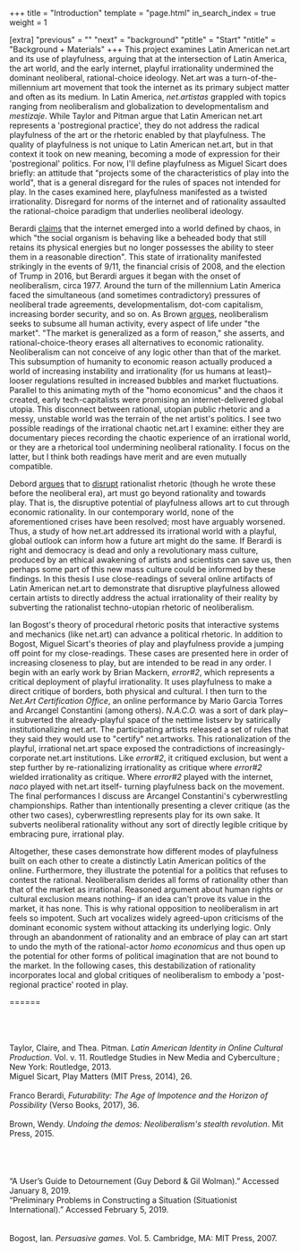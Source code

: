 +++
title = "Introduction"
template = "page.html"
in_search_index = true
weight = 1

[extra]
"previous" = ""
"next" = "background"
"ptitle" = "Start"
"ntitle" = "Background + Materials"
+++
This project examines Latin American net.art and its use of playfulness, arguing that at the intersection of Latin America, the art world, and the early internet, playful irrationality undermined the dominant neoliberal, rational-choice ideology. Net.art was a turn-of-the-millennium art movement that took the internet as its primary subject matter and often as its medium. In Latin America, *net.artistas* grappled with topics ranging from neoliberalism and globalization to developmentalism and *mestizaje*. While Taylor and Pitman argue that Latin American net.art represents a 'postregional practice', they do not address the radical playfulness of the art or the rhetoric enabled by that playfulness. The quality of playfulness is not unique to Latin American net.art, but in that context it took on new meaning, becoming a mode of expression for their 'postregional' politics. For now, I'll define playfulness as Miguel Sicart does briefly: an attitude that "projects some of the characteristics of play into the world", that is a general disregard for the rules of spaces not intended for play. In the cases examined here, playfulness manifested as a twisted irrationality. Disregard for norms of the internet and of rationality assaulted the rational-choice paradigm that underlies neoliberal ideology.

Berardi [claims](http://booksdescr.org/item/index.php?md5=A8AFCB7651CB5E231E58DA52E8BE8AFE) that the internet emerged into a world defined by chaos, in which "the social organism is behaving like a beheaded body that still retains its physical energies but no longer possesses the ability to steer them in a reasonable direction". This state of irrationality manifested strikingly in the events of 9/11, the financial crisis of 2008, and the election of Trump in 2016, but Berardi argues it began with the onset of neoliberalism, circa 1977. Around the turn of the millennium Latin America faced the simultaneous (and sometimes contradictory) pressures of neoliberal trade agreements, developmentalism, dot-com capitalism, increasing border security, and so on. As Brown [argues](http://booksdescr.org/item/index.php?md5=604CA4C555DE3F98A1898D0FD062C963), neoliberalism seeks to subsume all human activity, every aspect of life under "the market". "The market is generalized as a form of reason," she asserts, and rational-choice-theory erases all alternatives to economic rationality. Neoliberalism can not conceive of any logic other than that of the market. This subsumption of humanity to economic reason actually produced a world of increasing instability and irrationality (for us humans at least)– looser regulations resulted in increased bubbles and market fluctuations. Parallel to this animating myth of the "homo economicus" and the chaos it created, early tech-capitalists were promising an internet-delivered global utopia. This disconnect between rational, utopian public rhetoric and a messy, unstable world was the terrain of the net artist's politics. I see two possible readings of the irrational chaotic net.art I examine: either they are documentary pieces recording the chaotic experience of an irrational world, or they are a rhetorical tool undermining neoliberal rationality. I focus on the latter, but I think both readings have merit and are even mutually compatible.

Debord [argues](http://www.bopsecrets.org/SI/1.situations.htm) that to [disrupt](http://www.bopsecrets.org/SI/detourn.htm) rationalist rhetoric (though he wrote these before the neoliberal era), art must go beyond rationality and towards play. That is, the disruptive potential of playfulness allows art to cut through economic rationality. In our contemporary world, none of the aforementioned crises have been resolved; most have arguably worsened. Thus, a study of how net.art addressed its irrational world with a playful, global outlook can inform how a future art might do the same. If Berardi is right and democracy is dead and only a revolutionary mass culture, produced by an ethical awakening of artists and scientists can save us, then perhaps some part of this new mass culture could be informed by these findings. In this thesis I use close-readings of several online artifacts of Latin American net.art to demonstrate that disruptive playfulness allowed certain artists to directly address the actual irrationality of their reality by subverting the rationalist techno-utopian rhetoric of neoliberalism.

Ian Bogost's theory of procedural rhetoric posits that interactive systems and mechanics (like net.art) can advance a political rhetoric. In addition to Bogost, Miguel Sicart's theories of play and playfulness provide a jumping off point for my close-readings. These cases are presented here in order of increasing closeness to play, but are intended to be read in any order. I begin with an early work by Brian Mackern, *error#2*, which represents a critical deployment of playful irrationality. It uses playfulness to make a direct critique of borders, both physical and cultural. I then turn to the *Net.Art Certification Office*, an online performance by Mario Garcia Torres and Arcangel Constantini (among others). *N.A.C.O.* was a sort of dark play– it subverted the already-playful space of the nettime listserv by satirically institutionalizing net.art. The participating artists released a set of rules that they said they would use to "certify" net.artworks. This rationalization of the playful, irrational net.art space exposed the contradictions of increasingly-corporate net.art institutions. Like *error#2*, it critiqued exclusion, but went a step further by re-rationalizing irrationality as critique where *error#2* wielded irrationality as critique. Where *error#2* played with the internet, *naco* played with net.art itself- turning playfulness back on the movement. The final performances I discuss are Arcangel Constantini's cyberwrestling championships. Rather than intentionally presenting a clever critique (as the other two cases), cyberwrestling represents play for its own sake. It subverts neoliberal rationality without any sort of directly legible critique by embracing pure, irrational play.

Altogether, these cases demonstrate how different modes of playfulness built on each other to create a distinctly Latin American politics of the online. Furthermore, they illustrate the potential for a politics that refuses to contest the rational. Neoliberalism derides all forms of rationality other than that of the market as irrational. Reasoned argument about human rights or cultural exclusion means nothing– if an idea can't prove its value in the market, it has none. This is why rational opposition to neoliberalism in art feels so impotent. Such art vocalizes widely agreed-upon criticisms of the dominant economic system without attacking its underlying logic. Only through an abandonment of rationality and an embrace of play can art start to undo the myth of the rational-actor *homo economicus* and thus open up the potential for other forms of political imagination that are not bound to the market. In the following cases, this destabilization of rationality incorporates local and global critiques of neoliberalism to embody a 'post-regional practice' rooted in play.

======

\
\
\
Taylor, Claire, and Thea. Pitman. *Latin American Identity in Online Cultural Production*. Vol. v. 11. Routledge Studies in New Media and Cyberculture ; New York: Routledge, 2013.\
Miguel Sicart, Play Matters (MIT Press, 2014), 26.\
\
Franco Berardi, *Futurability: The Age of Impotence and the Horizon of Possibility* (Verso Books, 2017), 36.\
\
Brown, Wendy. *Undoing the demos: Neoliberalism's stealth revolution*. Mit Press, 2015.\
\
\
\
\
“A User’s Guide to Detournement (Guy Debord & Gil Wolman).” Accessed January 8, 2019. \
“Preliminary Problems in Constructing a Situation (Situationist International).” Accessed February 5, 2019.\
\
\
Bogost, Ian. *Persuasive games*. Vol. 5. Cambridge, MA: MIT Press, 2007.